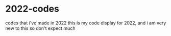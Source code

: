 # 2022-codes
codes that i've made in 2022
this is my code display for 2022, and i am very new to this so don't expect much
